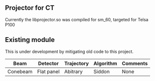 ## Projector for CT

Currently the libprojector.so was compiled for sm_60, targeted for Telsa P100

## Existing module
This is under development by mitigating old code to this project.

Beam | Detector | Trajectory | Algorithm | Comments 
---- | ---- | ---- | ---- | ----
Conebeam| Flat panel| Abitrary | Siddon | None